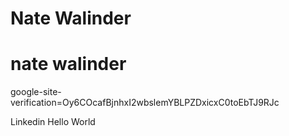 # Nate Walinder
# nate walinder
google-site-verification=Oy6COcafBjnhxI2wbslemYBLPZDxicxC0toEbTJ9RJc

Linkedin
Hello World
